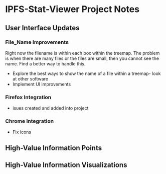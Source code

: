 # IPFS-Stat-Viewer Project Notes
## User Interface Updates
### File_Name Improvements
Right now the filename is within each box within the treemap. The problem is when there are many files or the files are small, then you cannot see the name. Find a better way to handle this.
- Explore the best ways to show the name of a file within a treemap- look at other software
- Implement UI improvements

### Firefox Integration
- isues created and added into project
### Chrome Integration

- Fix icons 
## High-Value Information Points

## High-Value Information Visualizations
